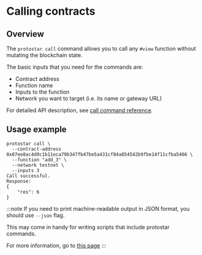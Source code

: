 # Calling contracts

## Overview

The `protostar call` command allows you to call any `#view` function without mutating the blockchain
state.

The basic inputs that you need for the commands are:

- Contract address
- Function name
- Inputs to the function
- Network you want to target (i.e. its name or gateway URL)

For detailed API description, see [call command reference](../../cli-reference.md#call).

## Usage example

```shell title="Example"
protostar call \
  --contract-address 0x07ee8ac4d0c1b11eca79b347fb47be5a431cf84a854542b9fbe14f11cfba5466 \
  --function "add_3" \
  --network testnet \
  --inputs 3
Call successful.
Response:
{
    "res": 6
}
```

:::note
If you need to print machine-readable output in JSON format, you should use `--json` flag.

This may come in handy for writing scripts that include protostar commands.

For more information, go to [this page](./09-scripting.md)
:::